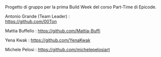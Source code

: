 Progetto di gruppo per la prima Build Week del corso Part-Time di Epicode. 

Antonio Grande (Team Leader) :  
https://github.com/00Ton

Mattia Buffello : 
https://github.com/Mattia-Buffi

Yena Kwak : 
https://github.com/YenaKwak

Michele Pelosi : 
https://github.com/michelepelosiart
